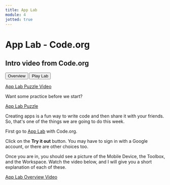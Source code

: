 ```yaml
---
title: App Lab
module: 4
jotted: true
---
```


# App Lab - Code.org

## Intro video from Code.org

<div class="tab">
    <button class="tablinks active" onclick="openTab(event, 'Overview')">Overview</button>
    <button class="tablinks" onclick="openTab(event, 'Lab')">Play Lab</button>
</div>

<!-- Tab content -->
<div id="Overview" class="tabcontent" style="display:block">

<p><a href="//www.youtube.com/embed/wAuYr1IntQs" data-lity>App Lab Puzzle Video</a></p>

<p>Want some practice before we start?</p>
    
<p><a href="https://studio.code.org/s/applab-intro/stage/1/puzzle/1" target="_new">App Lab Puzzle</a></p>
</div>
<div id="Lab" class="tabcontent">

<p>Creating apps is a fun way to write code and then share it with your friends. So, that's one of the things we are going to do this week.</p>

<p>First go to <a href="https://code.org/educate/applab" target="_new">App Lab</a> with Code.org.</p> 

<p>Click on the <b>Try it out</b> button.  You may have to sign in with a Google account, or there are other choices too.</p>

<p>Once you are in, you should see a picture of the Mobile Device, the Toolbox, and the Workspace.  Watch the video below, and I will give you a short explanation of each of these.</p>

<p><a href="//www.youtube.com/embed/ELAiGHkcYGc" data-lity>App Lab Overview Video</a></p>

</div>